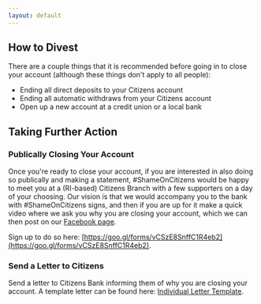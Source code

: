 ```yaml
---
layout: default
---
```


## How to Divest

There are a couple things that it is recommended before going in to close your account (although these things don't apply to all people): 

*	Ending all direct deposits to your Citizens account
*	Ending all automatic withdraws from your Citizens account
*	Open up a new account at a credit union or a local bank

## Taking Further Action

### Publically Closing Your Account

Once you're ready to close your account, if you are interested in also doing so publically and making a statement, #ShameOnCitizens would be happy to meet you at a (RI-based) Citizens Branch with a few supporters on a day of your choosing. Our vision is that we would accompany you to the bank with #ShameOnCitizens signs, and then if you are up for it make a quick video where we ask you why you are closing your account, which we can then post on our [Facebook page](https://www.facebook.com/shameoncitizens).

Sign up to do so here: [https://goo.gl/forms/vCSzE8SnffC1R4eb2](https://goo.gl/forms/vCSzE8SnffC1R4eb2).

### Send a Letter to Citizens

Send a letter to Citizens Bank informing them of why you are closing your account. A template letter can be found here: [Individual Letter Template](individual-letter-template).